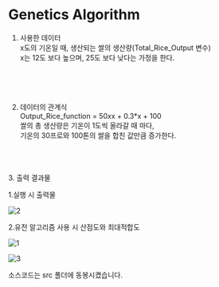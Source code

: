 # Genetics Algorithm


1. 사용한 데이터</br>
   x도의 기온일 때, 생산되는 쌀의 생산량(Total_Rice_Output 변수)</br>
   x는 12도 보다 높으며, 25도 보다 낮다는 가정을 한다.
    
</br>
</br>
</br>

2. 데이터의 관계식</br>
   Output_Rice_function = 50*x*x + 0.3*x + 100</br>
   쌀의 총 생산량은 기온이 1도씩 올라갈 때 마다,</br>
   기온의 30프로와 100톤의 쌀을 합친 값만큼 증가한다.
 </br>   
</br>
</br>
3. 출력 결과물</br>

1.실행 시 출력물</br>

![2](https://user-images.githubusercontent.com/25136172/85728922-51b12380-b733-11ea-90ff-4be51b5fbc96.png)

2.유전 알고리즘 사용 시 산점도와 최대적합도

![1](https://user-images.githubusercontent.com/25136172/85728930-52e25080-b733-11ea-9dd2-03995e18dc85.png)


![3](https://user-images.githubusercontent.com/25136172/85730188-6b9f3600-b734-11ea-9f04-08559b029a5f.png)



소스코드는 src 폴더에 동봉시켰습니다.
